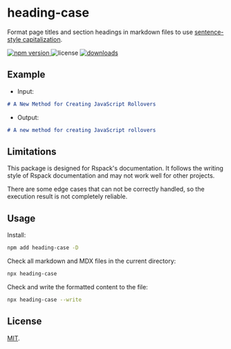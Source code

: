 # heading-case

Format page titles and section headings in markdown files to use [sentence-style capitalization](https://learn.microsoft.com/en-us/style-guide/text-formatting/using-type/use-sentence-style-capitalization).

<p>
  <a href="https://npmjs.com/package/heading-case">
   <img src="https://img.shields.io/npm/v/heading-case?style=flat-square&colorA=564341&colorB=EDED91" alt="npm version" />
  </a>
  <img src="https://img.shields.io/badge/License-MIT-blue.svg?style=flat-square&colorA=564341&colorB=EDED91" alt="license" />
  <a href="https://npmcharts.com/compare/heading-case?minimal=true"><img src="https://img.shields.io/npm/dm/heading-case.svg?style=flat-square&colorA=564341&colorB=EDED91" alt="downloads" /></a>
</p>

## Example

- Input:

```md
# A New Method for Creating JavaScript Rollovers
```

- Output:

```md
# A new method for creating JavaScript rollovers
```

## Limitations

This package is designed for Rspack's documentation. It follows the writing style of Rspack documentation and may not work well for other projects.

There are some edge cases that can not be correctly handled, so the execution result is not completely reliable.

## Usage

Install:

```bash
npm add heading-case -D
```

Check all markdown and MDX files in the current directory:

```bash
npx heading-case
```

Check and write the formatted content to the file:

```bash
npx heading-case --write
```

## License

[MIT](./LICENSE).
